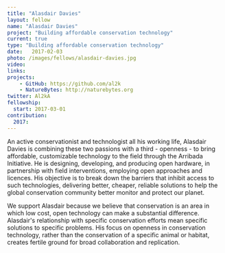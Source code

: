 ```yaml
---
title: "Alasdair Davies"
layout: fellow
name: "Alasdair Davies"
project: "Building affordable conservation technology"
current: true
type: "Building affordable conservation technology"
date:   2017-02-03
photo: /images/fellows/alasdair-davies.jpg
video: 
links: 
projects:
    - GitHub: https://github.com/al2k
    - NatureBytes: http://naturebytes.org
twitter: Al2kA
fellowship:
  start: 2017-03-01
contribution:
  2017: 
---
```

An active conservationist and technologist all his working life, Alasdair Davies is combining these two passions with a third - openness - to bring affordable, customizable technology  to the field through the Arribada Initiative. He is designing, developing, and producing open hardware, in partnership with field interventions, employing open approaches and licences. His objective is to break down the barriers that inhibit access to such technologies, delivering better, cheaper, reliable solutions to help the global conservation community better monitor and protect our planet.

We support Alasdair because we believe that conservation is an area in which low cost, open technology can make a substantial difference. Alasdair's  relationship with specific  conservation efforts mean specific solutions to specific problems. His  focus on openness in conservation technology, rather than the  conservation of a specific animal or habitat, creates fertile ground for  broad collaboration and replication.